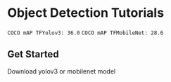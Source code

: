 
# Object Detection Tutorials

`COCO mAP TFYolov3: 36.0`
`COCO mAP TFMobileNet: 28.6`


## Get Started
Download yolov3 or mobilenet model